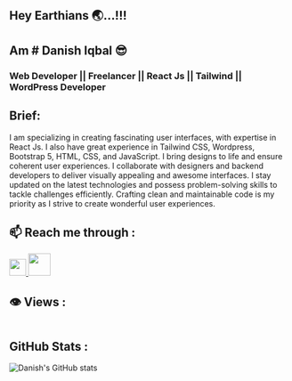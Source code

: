 ## Hey Earthians 🌏...!!!

## Am # Danish Iqbal 😎



### Web Developer || Freelancer || React Js || Tailwind || WordPress Developer


## Brief:

I am specializing in creating fascinating user interfaces, with expertise in React Js. I also have great experience in Tailwind CSS, Wordpress, Bootstrap 5, HTML, CSS, and JavaScript. I bring designs to life and ensure coherent user experiences. I collaborate with designers and backend developers to deliver visually appealing and awesome interfaces. I stay updated on the latest technologies and possess problem-solving skills to tackle challenges efficiently. Crafting clean and maintainable code is my priority as I strive to create wonderful user experiences.


## 📫 Reach me through :

<div id="badges">
  <a href="https://www.linkedin.com/in/danish-iqbal-30143925a">
    <img src="https://www.vectorlogo.zone/logos/linkedin/linkedin-icon.svg" width="30" height="30"/>
  </a>
  
  <a href="mailto:diqbal885@gmail.com">
    <img src="https://www.vectorlogo.zone/logos/gmail/gmail-icon.svg" width="40" height="40"/>
  </a>
</div>

## 👁️ Views :

<img src="https://komarev.com/ghpvc/?username=danish-i-11&style=flat-square&color=green" alt=""/>


## GitHub Stats :

![Danish's GitHub stats](https://github-readme-stats.vercel.app/api?username=danish-i-11&show_icons=true&theme=radical)
